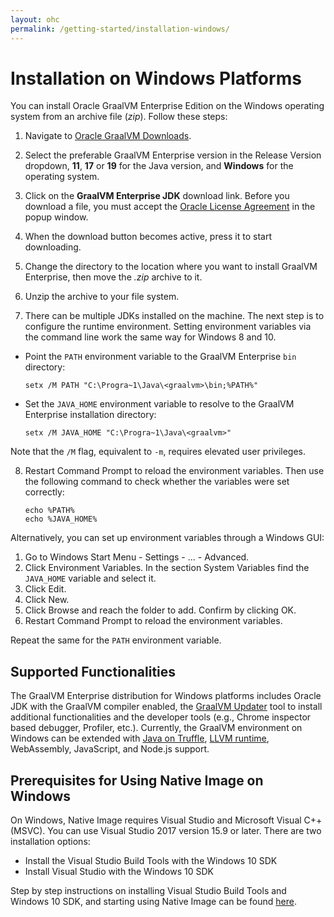 ```yaml
---
layout: ohc
permalink: /getting-started/installation-windows/
---
```


# Installation on Windows Platforms

You can install Oracle GraalVM Enterprise Edition on the Windows operating system from an archive file (_zip_).
Follow these steps:

1. Navigate to [Oracle GraalVM Downloads](https://www.oracle.com/downloads/graalvm-downloads.html).

2. Select the preferable GraalVM Enterprise version in the Release Version dropdown, **11**, **17** or **19** for the Java version, and **Windows** for the operating system.

3. Click on the **GraalVM Enterprise JDK** download link. Before you download a file, you must accept the [Oracle License Agreement](https://www.oracle.com/downloads/licenses/graalvm-otn-license.html) in the popup window.

4. When the download button becomes active, press it to start downloading.

5. Change the directory to the location where you want to install GraalVM Enterprise, then move the _.zip_ archive to it.

6. Unzip the archive to your file system.

7. There can be multiple JDKs installed on the machine. The next step is to configure the runtime environment. Setting environment variables via the command line work the same way for Windows 8 and 10.
  - Point the `PATH` environment variable to the GraalVM Enterprise `bin` directory:
    ```shell
    setx /M PATH "C:\Progra~1\Java\<graalvm>\bin;%PATH%"
    ```
  - Set the `JAVA_HOME` environment variable to resolve to the GraalVM Enterprise installation directory:
    ```shell
    setx /M JAVA_HOME "C:\Progra~1\Java\<graalvm>"
    ```
  Note that the `/M` flag, equivalent to `-m`, requires elevated user privileges.

8. Restart Command Prompt to reload the environment variables. Then use the following command to check whether the variables were set correctly:
    ```shell
    echo %PATH%
    echo %JAVA_HOME%
    ```

Alternatively, you can set up environment variables through a Windows GUI:

1. Go to Windows Start Menu - Settings - ... - Advanced.
2. Click Environment Variables. In the section System Variables find the `JAVA_HOME` variable and select it.
3. Click Edit.
4. Click New.
5. Click Browse and reach the folder to add. Confirm by clicking OK.
6. Restart Command Prompt to reload the environment variables.

Repeat the same for the `PATH` environment variable.

## Supported Functionalities

The GraalVM Enterprise distribution for Windows platforms includes Oracle JDK with the GraalVM compiler enabled, the [GraalVM Updater](../../reference-manual/graalvm-updater.md) tool to install additional functionalities and the developer tools (e.g., Chrome inspector based debugger, Profiler, etc.).
Currently, the GraalVM environment on Windows can be extended with [Java on Truffle](../../reference-manual/java-on-truffle/README.md), [LLVM runtime](../../reference-manual/llvm/README.md), WebAssembly, JavaScript, and Node.js support.

## Prerequisites for Using Native Image on Windows
On Windows, Native Image requires Visual Studio and Microsoft Visual C++(MSVC).
You can use Visual Studio 2017 version 15.9 or later.
There are two installation options:
- Install the Visual Studio Build Tools with the Windows 10 SDK
- Install Visual Studio with the Windows 10 SDK

Step by step instructions on installing Visual Studio Build Tools and Windows 10 SDK, and starting using Native Image can be found [here](https://medium.com/graalvm/using-graalvm-and-native-image-on-windows-10-9954dc071311).

